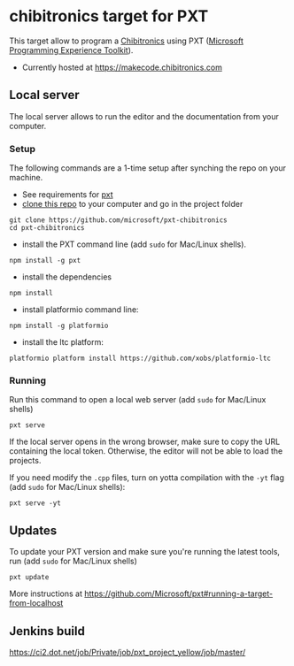 # chibitronics target for PXT

This target allow to program a [Chibitronics](https://www.chibitronics.com/) using
PXT ([Microsoft Programming Experience Toolkit](https://github.com/Microsoft/pxt)).

* Currently hosted at https://makecode.chibitronics.com

## Local server

The local server allows to run the editor and the documentation from your computer.

### Setup

The following commands are a 1-time setup after synching the repo on your machine.

* See requirements for [pxt](https://github.com/Microsoft/pxt)
* [clone this repo](https://help.github.com/articles/cloning-a-repository/) to your computer and go in the project folder
```
git clone https://github.com/microsoft/pxt-chibitronics
cd pxt-chibitronics
```
* install the PXT command line (add ``sudo`` for Mac/Linux shells).
```
npm install -g pxt
```
* install the dependencies
```
npm install
```

* install platformio command line:

```
npm install -g platformio
```

* install the ltc platform:

```
platformio platform install https://github.com/xobs/platformio-ltc
```

### Running

Run this command to open a local web server (add ``sudo`` for Mac/Linux shells)
```
pxt serve
```
If the local server opens in the wrong browser, make sure to copy the URL containing the local token.
Otherwise, the editor will not be able to load the projects.

If you need modify the `.cpp` files, turn on yotta compilation with the ``-yt`` flag (add ``sudo`` for Mac/Linux shells):
```
pxt serve -yt
```

## Updates

To update your PXT version and make sure you're running the latest tools, run (add ``sudo`` for Mac/Linux shells)
```
pxt update
```

More instructions at https://github.com/Microsoft/pxt#running-a-target-from-localhost

## Jenkins build
https://ci2.dot.net/job/Private/job/pxt_project_yellow/job/master/
